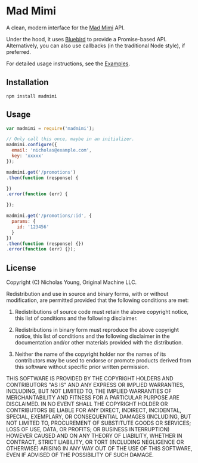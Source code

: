 # Mad Mimi

A clean, modern interface for the [Mad Mimi](http://madmimi.com) API.

Under the hood, it uses [Bluebird](https://github.com/petkaantonov/bluebird) to provide a Promise-based API. Alternatively, you can also use callbacks (in the traditional Node style), if preferred.

For detailed usage instructions, see the [Examples](https://github.com/nicholaswyoung/madmimi/tree/master/examples).

## Installation

```npm install madmimi```

## Usage

```javascript
var madmimi = require('madmimi');

// Only call this once, maybe in an initializer.
madmimi.configure({
  email: 'nicholas@example.com',
  key: 'xxxxx'
});

madmimi.get('/promotions')
.then(function (response) {

})
.error(function (err) {

});

madmimi.get('/promotions/:id', {
  params: {
    id: '123456'
  }
})
.then(function (response) {})
.error(function (err) {});
```

## License

Copyright (C) Nicholas Young, Original Machine LLC.

Redistribution and use in source and binary forms, with or without modification, are permitted provided that the following conditions are met:

1. Redistributions of source code must retain the above copyright notice, this list of conditions and the following disclaimer.

2. Redistributions in binary form must reproduce the above copyright notice, this list of conditions and the following disclaimer in the documentation and/or other materials provided with the distribution.

3. Neither the name of the copyright holder nor the names of its contributors may be used to endorse or promote products derived from this software without specific prior written permission.

THIS SOFTWARE IS PROVIDED BY THE COPYRIGHT HOLDERS AND CONTRIBUTORS "AS IS" AND ANY EXPRESS OR IMPLIED WARRANTIES, INCLUDING, BUT NOT LIMITED TO, THE IMPLIED WARRANTIES OF MERCHANTABILITY AND FITNESS FOR A PARTICULAR PURPOSE ARE DISCLAIMED. IN NO EVENT SHALL THE COPYRIGHT HOLDER OR CONTRIBUTORS BE LIABLE FOR ANY DIRECT, INDIRECT, INCIDENTAL, SPECIAL, EXEMPLARY, OR CONSEQUENTIAL DAMAGES (INCLUDING, BUT NOT LIMITED TO, PROCUREMENT OF SUBSTITUTE GOODS OR SERVICES; LOSS OF USE, DATA, OR PROFITS; OR BUSINESS INTERRUPTION) HOWEVER CAUSED AND ON ANY THEORY OF LIABILITY, WHETHER IN CONTRACT, STRICT LIABILITY, OR TORT (INCLUDING NEGLIGENCE OR OTHERWISE) ARISING IN ANY WAY OUT OF THE USE OF THIS SOFTWARE, EVEN IF ADVISED OF THE POSSIBILITY OF SUCH DAMAGE.
